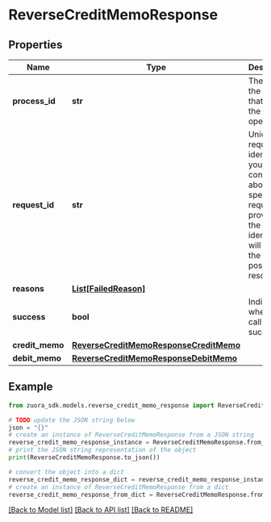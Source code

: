 # ReverseCreditMemoResponse


## Properties

Name | Type | Description | Notes
------------ | ------------- | ------------- | -------------
**process_id** | **str** | The Id of the process that handle the operation.  | [optional] 
**request_id** | **str** | Unique request identifier. If you need to contact us about a specific request, providing the request identifier will ensure the fastest possible resolution.  | [optional] 
**reasons** | [**List[FailedReason]**](FailedReason.md) |  | [optional] 
**success** | **bool** | Indicates whether the call succeeded.  | [optional] 
**credit_memo** | [**ReverseCreditMemoResponseCreditMemo**](ReverseCreditMemoResponseCreditMemo.md) |  | [optional] 
**debit_memo** | [**ReverseCreditMemoResponseDebitMemo**](ReverseCreditMemoResponseDebitMemo.md) |  | [optional] 

## Example

```python
from zuora_sdk.models.reverse_credit_memo_response import ReverseCreditMemoResponse

# TODO update the JSON string below
json = "{}"
# create an instance of ReverseCreditMemoResponse from a JSON string
reverse_credit_memo_response_instance = ReverseCreditMemoResponse.from_json(json)
# print the JSON string representation of the object
print(ReverseCreditMemoResponse.to_json())

# convert the object into a dict
reverse_credit_memo_response_dict = reverse_credit_memo_response_instance.to_dict()
# create an instance of ReverseCreditMemoResponse from a dict
reverse_credit_memo_response_from_dict = ReverseCreditMemoResponse.from_dict(reverse_credit_memo_response_dict)
```
[[Back to Model list]](../README.md#documentation-for-models) [[Back to API list]](../README.md#documentation-for-api-endpoints) [[Back to README]](../README.md)


